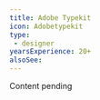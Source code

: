 ```yaml
---
title: Adobe Typekit
icon: Adobetypekit
type:
 - designer
yearsExperience: 20+
alsoSee:
---
```


Content pending
